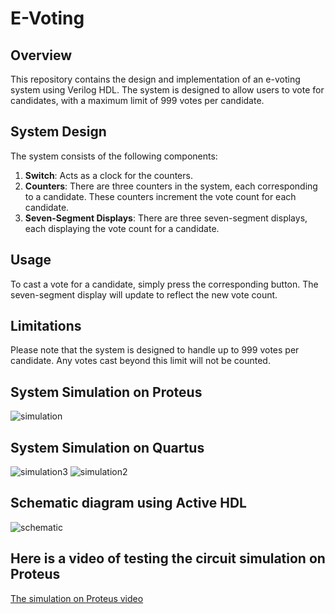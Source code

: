 # E-Voting

## Overview
This repository contains the design and implementation of an e-voting system using Verilog HDL. The system is designed to allow users to vote for candidates, with a maximum limit of 999 votes per candidate.

## System Design
The system consists of the following components:

1. **Switch**: Acts as a clock for the counters.
2. **Counters**: There are three counters in the system, each corresponding to a candidate. These counters increment the vote count for each candidate.
3. **Seven-Segment Displays**: There are three seven-segment displays, each displaying the vote count for a candidate.

## Usage
To cast a vote for a candidate, simply press the corresponding button. The seven-segment display will update to reflect the new vote count.

## Limitations
Please note that the system is designed to handle up to 999 votes per candidate. Any votes cast beyond this limit will not be counted.

## System Simulation on Proteus
![simulation](https://github.com/farra-h/E-Voting/assets/134429241/1a966883-1668-4fc9-887e-8c2ad1a75c0c)

## System Simulation on Quartus
![simulation3](https://github.com/farra-h/E-Voting/assets/134429241/0a2c5e62-6e4f-4940-99b8-f2e5ac15c11f)
![simulation2](https://github.com/farra-h/E-Voting/assets/134429241/cd4e0cd0-2703-481d-adcd-6a4322dcc923)

## Schematic diagram using Active HDL
![schematic](https://github.com/farra-h/E-Voting/assets/134429241/d964cd58-e1e0-49f1-b688-74b8337cc525)

## Here is a video of testing the circuit simulation on Proteus
[The simulation on Proteus video](https://drive.google.com/drive/folders/1afTQ4tImajqYelCCiCVzWdapv0PLZJHi?usp=drive_link)
